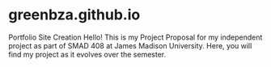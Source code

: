 # greenbza.github.io

Portfolio Site Creation
Hello! This is my Project Proposal for my independent project as part of SMAD 408 at James Madison University.
Here, you will find my project as it evolves over the semester.
